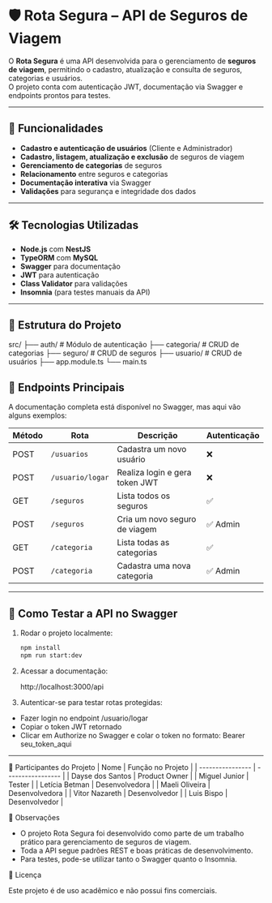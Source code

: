 # 🛡️ Rota Segura – API de Seguros de Viagem

O **Rota Segura** é uma API desenvolvida para o gerenciamento de **seguros de viagem**, permitindo o cadastro, atualização e consulta de seguros, categorias e usuários.  
O projeto conta com autenticação JWT, documentação via Swagger e endpoints prontos para testes.

---

## 🚀 Funcionalidades

- **Cadastro e autenticação de usuários** (Cliente e Administrador)
- **Cadastro, listagem, atualização e exclusão** de seguros de viagem
- **Gerenciamento de categorias** de seguros
- **Relacionamento** entre seguros e categorias
- **Documentação interativa** via Swagger
- **Validações** para segurança e integridade dos dados

---

## 🛠️ Tecnologias Utilizadas

- **Node.js** com **NestJS**
- **TypeORM** com **MySQL**
- **Swagger** para documentação
- **JWT** para autenticação
- **Class Validator** para validações
- **Insomnia** (para testes manuais da API)

---

## 📂 Estrutura do Projeto

src/
├── auth/ # Módulo de autenticação
├── categoria/ # CRUD de categorias
├── seguro/ # CRUD de seguros
├── usuario/ # CRUD de usuários
├── app.module.ts
└── main.ts

## 📜 Endpoints Principais

A documentação completa está disponível no Swagger, mas aqui vão alguns exemplos:

| Método | Rota                       | Descrição                                  | Autenticação 
|--------|----------------------------|--------------------------------------------|--------------
| POST   | `/usuarios`                | Cadastra um novo usuário                   | ❌           
| POST   | `/usuario/logar`           | Realiza login e gera token JWT             | ❌         
| GET    | `/seguros`                 | Lista todos os seguros                     | ✅           
| POST   | `/seguros`                 | Cria um novo seguro de viagem              | ✅ Admin     
| GET    | `/categoria`               | Lista todas as categorias                  | ✅           
| POST   | `/categoria`               | Cadastra uma nova categoria                | ✅ Admin     

---

## 🧪 Como Testar a API no Swagger

1. Rodar o projeto localmente:
   ```bash
   npm install
   npm run start:dev

2. Acessar a documentação:

   http://localhost:3000/api

3. Autenticar-se para testar rotas protegidas:

  - Fazer login no endpoint /usuario/logar
  - Copiar o token JWT retornado
  - Clicar em Authorize no Swagger e colar o token no formato:
    Bearer seu_token_aqui

--- 

👥 Participantes do Projeto
| Nome             | Função no Projeto |
| ---------------- | ----------------- |
| Dayse dos Santos | Product Owner     |
| Miguel Junior    | Tester            |
| Letícia Betman   | Desenvolvedora    |
| Maeli Oliveira   | Desenvolvedora    |
| Vitor Nazareth   | Desenvolvedor     |
| Luis Bispo       | Desenvolvedor     |

📌 Observações
- O projeto Rota Segura foi desenvolvido como parte de um trabalho prático para gerenciamento de seguros de viagem.
- Toda a API segue padrões REST e boas práticas de desenvolvimento.
- Para testes, pode-se utilizar tanto o Swagger quanto o Insomnia.

📄 Licença

Este projeto é de uso acadêmico e não possui fins comerciais.
